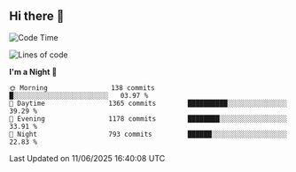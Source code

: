 ## Hi there 👋

<!--
**Wangmerlyn/Wangmerlyn** is a ✨ _special_ ✨ repository because its `README.md` (this file) appears on your GitHub profile.

Here are some ideas to get you started:

- 🔭 I’m currently working on ...
- 🌱 I’m currently learning ...
- 👯 I’m looking to collaborate on ...
- 🤔 I’m looking for help with ...
- 💬 Ask me about ...
- 📫 How to reach me: ...
- 😄 Pronouns: ...
- ⚡ Fun fact: ...
-->
<!--START_SECTION:waka-->
![Code Time](http://img.shields.io/badge/Code%20Time-333%20hrs%2053%20mins-blue)

![Lines of code](https://img.shields.io/badge/From%20Hello%20World%20I%27ve%20Written-15.8%20million%20lines%20of%20code-blue)

**I'm a Night 🦉** 

```text
🌞 Morning                138 commits         █░░░░░░░░░░░░░░░░░░░░░░░░   03.97 % 
🌆 Daytime                1365 commits        ██████████░░░░░░░░░░░░░░░   39.29 % 
🌃 Evening                1178 commits        ████████░░░░░░░░░░░░░░░░░   33.91 % 
🌙 Night                  793 commits         ██████░░░░░░░░░░░░░░░░░░░   22.83 % 
```



 Last Updated on 11/06/2025 16:40:08 UTC
<!--END_SECTION:waka-->

